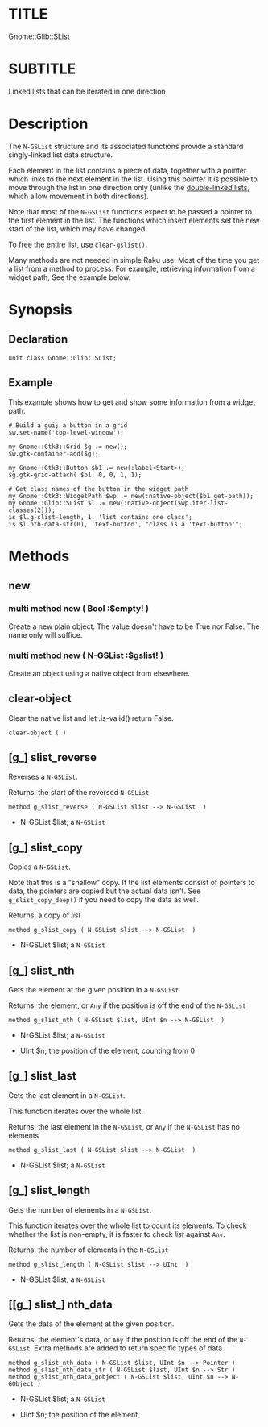 TITLE
=====

Gnome::Glib::SList

SUBTITLE
========

Linked lists that can be iterated in one direction

Description
===========

The `N-GSList` structure and its associated functions provide a standard singly-linked list data structure.

Each element in the list contains a piece of data, together with a pointer which links to the next element in the list. Using this pointer it is possible to move through the list in one direction only (unlike the [double-linked lists](https://developer.gnome.org/glib/stable/glib-Doubly-Linked-Lists.html), which allow movement in both directions).

Note that most of the `N-GSList` functions expect to be passed a pointer to the first element in the list. The functions which insert elements set the new start of the list, which may have changed.

To free the entire list, use `clear-gslist()`.

Many methods are not needed in simple Raku use. Most of the time you get a list from a method to process. For example, retrieving information from a widget path, See the example below.

Synopsis
========

Declaration
-----------

    unit class Gnome::Glib::SList;

Example
-------

This example shows how to get and show some information from a widget path.

    # Build a gui; a button in a grid
    $w.set-name('top-level-window');

    my Gnome::Gtk3::Grid $g .= new();
    $w.gtk-container-add($g);

    my Gnome::Gtk3::Button $b1 .= new(:label<Start>);
    $g.gtk-grid-attach( $b1, 0, 0, 1, 1);

    # Get class names of the button in the widget path
    my Gnome::Gtk3::WidgetPath $wp .= new(:native-object($b1.get-path));
    my Gnome::Glib::SList $l .= new(:native-object($wp.iter-list-classes(2)));
    is $l.g-slist-length, 1, 'list contains one class';
    is $l.nth-data-str(0), 'text-button', "class is a 'text-button'";

Methods
=======

new
---

### multi method new ( Bool :$empty! )

Create a new plain object. The value doesn't have to be True nor False. The name only will suffice.

### multi method new ( N-GSList :$gslist! )

Create an object using a native object from elsewhere.

clear-object
------------

Clear the native list and let .is-valid() return False.

    clear-object ( )

[g_] slist_reverse
------------------

Reverses a `N-GSList`.

Returns: the start of the reversed `N-GSList`

    method g_slist_reverse ( N-GSList $list --> N-GSList  )

  * N-GSList $list; a `N-GSList`

[g_] slist_copy
---------------

Copies a `N-GSList`.

Note that this is a "shallow" copy. If the list elements consist of pointers to data, the pointers are copied but the actual data isn't. See `g_slist_copy_deep()` if you need to copy the data as well.

Returns: a copy of *list*

    method g_slist_copy ( N-GSList $list --> N-GSList  )

  * N-GSList $list; a `N-GSList`

[g_] slist_nth
--------------

Gets the element at the given position in a `N-GSList`.

Returns: the element, or `Any` if the position is off the end of the `N-GSList`

    method g_slist_nth ( N-GSList $list, UInt $n --> N-GSList  )

  * N-GSList $list; a `N-GSList`

  * UInt $n; the position of the element, counting from 0

[g_] slist_last
---------------

Gets the last element in a `N-GSList`.

This function iterates over the whole list.

Returns: the last element in the `N-GSList`, or `Any` if the `N-GSList` has no elements

    method g_slist_last ( N-GSList $list --> N-GSList  )

  * N-GSList $list; a `N-GSList`

[g_] slist_length
-----------------

Gets the number of elements in a `N-GSList`.

This function iterates over the whole list to count its elements. To check whether the list is non-empty, it is faster to check *list* against `Any`.

Returns: the number of elements in the `N-GSList`

    method g_slist_length ( N-GSList $list --> UInt  )

  * N-GSList $list; a `N-GSList`

[[g_] slist_] nth_data
----------------------

Gets the data of the element at the given position.

Returns: the element's data, or `Any` if the position is off the end of the `N-GSList`. Extra methods are added to return specific types of data.

    method g_slist_nth_data ( N-GSList $list, UInt $n --> Pointer )
    method g_slist_nth_data_str ( N-GSList $list, UInt $n --> Str )
    method g_slist_nth_data_gobject ( N-GSList $list, UInt $n --> N-GObject )

  * N-GSList $list; a `N-GSList`

  * UInt $n; the position of the element
